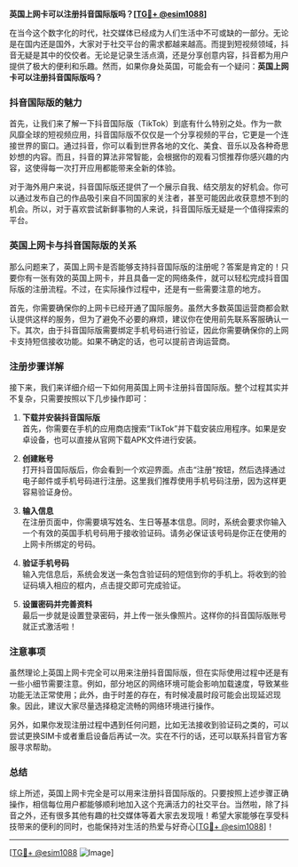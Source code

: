 **英国上网卡可以注册抖音国际版吗？[[TG💪+ @esim1088](https://t.me/s/esim1088)]**

在当今这个数字化的时代，社交媒体已经成为人们生活中不可或缺的一部分。无论是在国内还是国外，大家对于社交平台的需求都越来越高。而提到短视频领域，抖音无疑是其中的佼佼者。无论是记录生活点滴，还是分享创意内容，抖音都为用户提供了极大的便利和乐趣。然而，如果你身处英国，可能会有一个疑问：**英国上网卡可以注册抖音国际版吗？**

### 抖音国际版的魅力

首先，让我们来了解一下抖音国际版（TikTok）到底有什么特别之处。作为一款风靡全球的短视频应用，抖音国际版不仅仅是一个分享视频的平台，它更是一个连接世界的窗口。通过抖音，你可以看到世界各地的文化、美食、音乐以及各种奇思妙想的内容。而且，抖音的算法非常智能，会根据你的观看习惯推荐你感兴趣的内容，这使得每一次打开应用都能带来全新的体验。

对于海外用户来说，抖音国际版还提供了一个展示自我、结交朋友的好机会。你可以通过发布自己的作品吸引来自不同国家的关注者，甚至可能因此收获意想不到的机会。所以，对于喜欢尝试新鲜事物的人来说，抖音国际版无疑是一个值得探索的平台。

### 英国上网卡与抖音国际版的关系

那么问题来了，英国上网卡是否能够支持抖音国际版的注册呢？答案是肯定的！只要你有一张有效的英国上网卡，并且具备一定的网络条件，就可以轻松完成抖音国际版的注册流程。不过，在实际操作过程中，还是有一些需要注意的地方。

首先，你需要确保你的上网卡已经开通了国际服务。虽然大多数英国运营商都会默认提供这样的服务，但为了避免不必要的麻烦，建议你在使用前先联系客服确认一下。其次，由于抖音国际版需要绑定手机号码进行验证，因此你需要确保你的上网卡支持短信接收功能。如果不确定的话，也可以提前咨询运营商。

### 注册步骤详解

接下来，我们来详细介绍一下如何用英国上网卡注册抖音国际版。整个过程其实并不复杂，只需要按照以下几步操作即可：

1. **下载并安装抖音国际版**  
   首先，你需要在手机的应用商店搜索“TikTok”并下载安装应用程序。如果是安卓设备，也可以直接从官网下载APK文件进行安装。

2. **创建账号**  
   打开抖音国际版后，你会看到一个欢迎界面。点击“注册”按钮，然后选择通过电子邮件或手机号码进行注册。这里我们推荐使用手机号码注册，因为这样更容易验证身份。

3. **输入信息**  
   在注册页面中，你需要填写姓名、生日等基本信息。同时，系统会要求你输入一个有效的英国手机号码用于接收验证码。请务必保证该号码是你正在使用的上网卡所绑定的号码。

4. **验证手机号码**  
   输入完信息后，系统会发送一条包含验证码的短信到你的手机上。将收到的验证码填入相应的框内，点击提交即可完成验证。

5. **设置密码并完善资料**  
   最后一步就是设置登录密码，并上传一张头像照片。这样你的抖音国际版账号就正式激活啦！

### 注意事项

虽然理论上英国上网卡完全可以用来注册抖音国际版，但在实际使用过程中还是有一些小细节需要注意。例如，部分地区的网络环境可能会影响加载速度，导致某些功能无法正常使用；此外，由于时差的存在，有时候凌晨时段可能会出现延迟现象。因此，建议大家尽量选择稳定流畅的网络环境进行操作。

另外，如果你发现注册过程中遇到任何问题，比如无法接收到验证码之类的，可以尝试更换SIM卡或者重启设备后再试一次。实在不行的话，还可以联系抖音官方客服寻求帮助。

### 总结

综上所述，英国上网卡完全是可以用来注册抖音国际版的。只要按照上述步骤正确操作，相信每位用户都能够顺利地加入这个充满活力的社交平台。当然啦，除了抖音之外，还有很多其他有趣的社交媒体等着大家去发现哦！希望大家能够在享受科技带来的便利的同时，也能保持对生活的热爱与好奇心[[TG💪+ @esim1088](https://t.me/s/esim1088)]！

---

[[TG💪+ @esim1088](https://t.me/s/esim1088) ![Image](https://i.postimg.cc/4NQfJmqS/Snipaste-2025-05-13-00-14-12.png)]